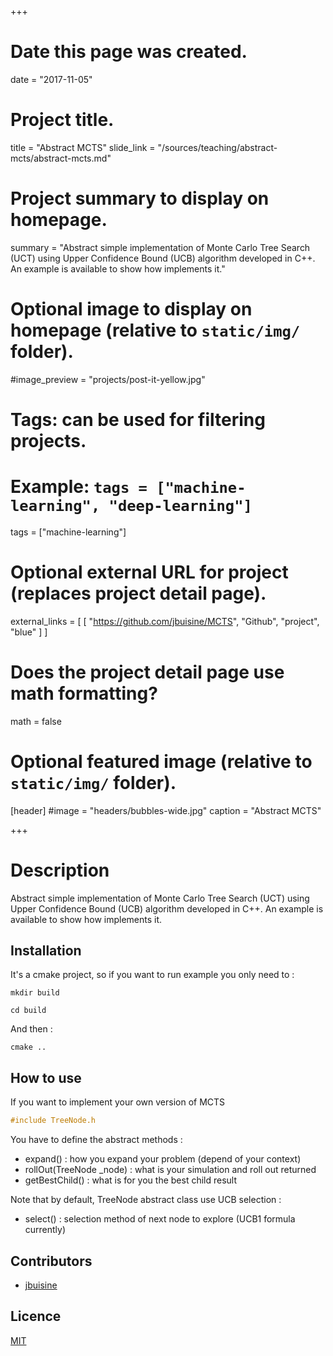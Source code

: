 +++
# Date this page was created.
date = "2017-11-05"

# Project title.
title = "Abstract MCTS"
slide_link = "/sources/teaching/abstract-mcts/abstract-mcts.md"

# Project summary to display on homepage.
summary = "Abstract simple implementation of Monte Carlo Tree Search (UCT) using Upper Confidence Bound (UCB) algorithm developed in C++. An example is available to show how implements it."

# Optional image to display on homepage (relative to `static/img/` folder).
#image_preview = "projects/post-it-yellow.jpg"

# Tags: can be used for filtering projects.
# Example: `tags = ["machine-learning", "deep-learning"]`
tags = ["machine-learning"]

# Optional external URL for project (replaces project detail page).
external_links = [
      [
        "https://github.com/jbuisine/MCTS", "Github", "project", "blue"
      ]
    ]

# Does the project detail page use math formatting?
math = false

# Optional featured image (relative to `static/img/` folder).
[header]
#image = "headers/bubbles-wide.jpg"
caption = "Abstract MCTS"

+++


# Description

Abstract simple implementation of Monte Carlo Tree Search (UCT) using Upper Confidence Bound (UCB) algorithm developed in C++. An example is available to show how implements it.

## Installation

It's a cmake project, so if you want to run example you only need to :

```commandline
mkdir build
```

```commandline
cd build
```

And then :
```commandline
cmake ..
```

## How to use

If you want to implement your own version of MCTS
```c++
#include TreeNode.h
```

You have to define the abstract methods :
- expand() : how you expand your problem (depend of your context)
- rollOut(TreeNode _node) : what is your simulation and roll out returned
- getBestChild() : what is for you the best child result

Note that by default, TreeNode abstract class use UCB selection :
- select() : selection method of next node to explore (UCB1 formula currently)

## Contributors

* [jbuisine](https://github.com/jbuisine)

## Licence

[MIT](https://github.com/jbuisine/MCTS/blob/master/LICENSE)
